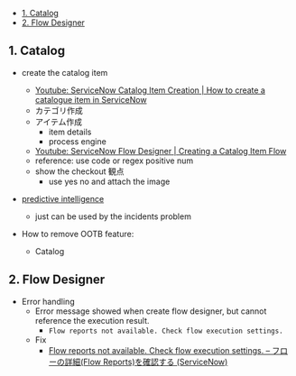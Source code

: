 
- [1. Catalog](#1-catalog)
- [2. Flow Designer](#2-flow-designer)
## 1. Catalog 
- create the catalog item
	- [Youtube: ServiceNow Catalog Item Creation | How to create a catalogue item in ServiceNow](https://www.youtube.com/watch?v=-w49Bu6RpxY&list=PLkXOxVrhArjzQG3-ZkhJ9i_t0t2-jEqkZ)
	- カテゴリ作成
	- アイテム作成
		- item details
		- process engine
	- [Youtube: ServiceNow Flow Designer | Creating a Catalog Item Flow](https://www.google.com/search?q=how+to+create+the+simple+flow+designer+with+service+catalog&rlz=1C1GCEU_jaJP984JP984&oq=how+to+create+the+simple+flow+designer+with+service+catalog&aqs=chrome..69i57j33i160j33i21j33i22i29i30l3.18547j0j4&sourceid=chrome&ie=UTF-8#kpvalbx=_H2bGYq2PKrqw2roPtc6UwAo31)
	- reference: use code or regex positive num
	- show the checkout 観点
		- use yes no and attach the image
- [predictive intelligence](https://docs.servicenow.com/bundle/sandiego-now-intelligence/page/administer/predictive-intelligence/concept/predictive-intelligence.html)
	- just can be used by the incidents problem

- How to remove OOTB feature:
  - Catalog
## 2. Flow Designer
- Error handling
  - Error message showed when create flow designer, but cannot reference the execution result.
    - ```Flow reports not available. Check flow execution settings. ``` 
  - Fix
    - [Flow reports not available. Check flow execution settings. – フローの詳細(Flow Reports)を確認する (ServiceNow)](https://zw-kakeru.com/tips/servicenow-aes-flow-reports-setting/)
